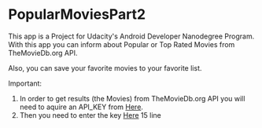 # PopularMoviesPart2
This app is a Project for Udacity's Android Developer Nanodegree Program. With this app you can inform about Popular or Top Rated Movies from TheMovieDb.org API. 

Also, you can save your favorite movies to your favorite list.

Important: 
1) In order to get results (the Movies) from TheMovieDb.org API you will need to aquire an API_KEY from [Here](https://developers.themoviedb.org/3/getting-started/introduction).
2) Then you need to enter the key [Here](https://github.com/KostasAnagnostou/PopularMoviesPart2/blob/master/app/src/main/java/com/example/android/popularmovies2/utilities/APIUtils.java) 15 line
